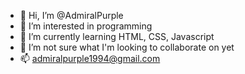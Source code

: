 - 👋 Hi, I’m @AdmiralPurple
- 👀 I’m interested in programming
- 🌱 I’m currently learning HTML, CSS, Javascript
- 💞️ I’m not sure what I'm looking to collaborate on yet
- 📫 admiralpurple1994@gmail.com

<!---
AdmiralPurple/AdmiralPurple is a ✨ special ✨ repository because its `README.md` (this file) appears on your GitHub profile.
You can click the Preview link to take a look at your changes.
--->
